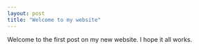 ```yaml
---
layout: post
title: "Welcome to my website"
---
```

Welcome to the first post on my new website. I hope it all works.

